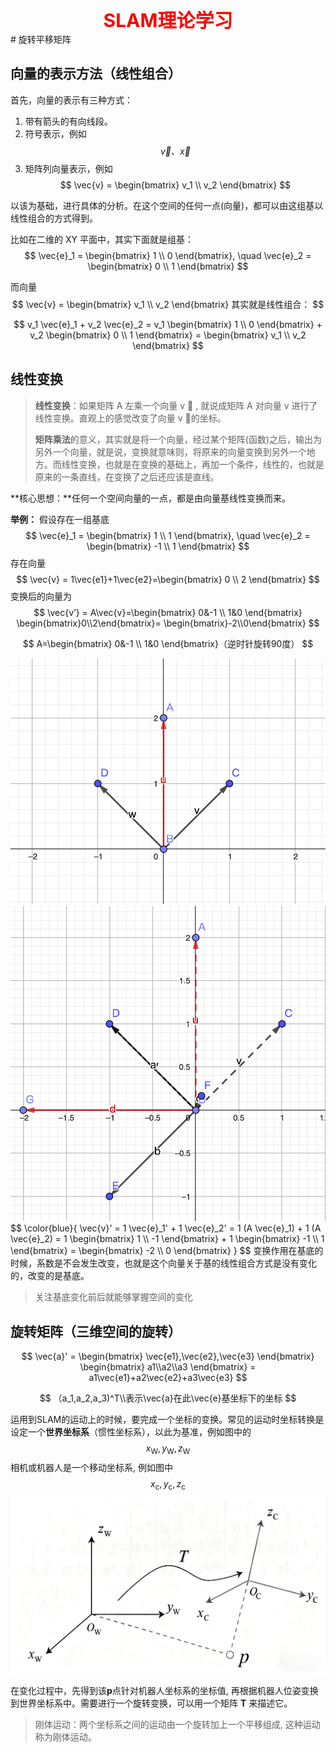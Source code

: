 <div style="text-align: center;">
  <span style="color:red; font-weight: bold; font-size:30px">SLAM理论学习</span>
</div>
# 旋转平移矩阵

## 向量的表示方法（线性组合）

首先，向量的表示有三种方式：  
1. 带有箭头的有向线段。  
2. 符号表示，例如
   $$
   \vec{v}、\vec{x}
   $$
3. 矩阵列向量表示，例如  
$$
\vec{v} = \begin{bmatrix} v_1 \\ v_2 \end{bmatrix}
$$

以该为基础，进行具体的分析。在这个空间的任何一点(向量)，都可以由这组基以线性组合的方式得到。  

比如在二维的 XY 平面中，其实下面就是组基：  
$$
\vec{e}_1 = \begin{bmatrix} 1 \\ 0 \end{bmatrix}, \quad
\vec{e}_2 = \begin{bmatrix} 0 \\ 1 \end{bmatrix}
$$

而向量
$$
\vec{v} = \begin{bmatrix} v_1 \\ v_2 \end{bmatrix}
其实就是线性组合：
$$

$$
v_1 \vec{e}_1 + v_2 \vec{e}_2 = 
v_1 \begin{bmatrix} 1 \\ 0 \end{bmatrix} + 
v_2 \begin{bmatrix} 0 \\ 1 \end{bmatrix} = 
\begin{bmatrix} v_1 \\ v_2 \end{bmatrix}
$$

## 线性变换

> **线性变换**：如果矩阵 A 左乘一个向量 v ⃗  , 就说成矩阵 A 对向量 v 
>  进行了线性变换。直观上的感觉改变了向量 v ⃗的坐标。
>
> **矩阵乘法**的意义，其实就是将一个向量，经过某个矩阵(函数)之后，输出为另外一个向量，就是说，变换就意味则，将原来的向量变换到另外一个地方。而线性变换，也就是在变换的基础上，再加一个条件，线性的，也就是原来的一条直线，在变换了之后还应该是直线。

**核心思想：**任何一个空间向量的一点，都是由向量基线性变换而来。

**举例：**  假设存在一组基底
$$
\vec{e}_1 = \begin{bmatrix} 1 \\ 1 \end{bmatrix}, \quad
\vec{e}_2 = \begin{bmatrix} -1 \\ 1 \end{bmatrix}
$$
存在向量
$$
\vec{v} = 1\vec{e1}+1\vec{e2}=\begin{bmatrix} 0 \\ 2 \end{bmatrix}
$$
变换后的向量为
$$
\vec{v’} = A\vec{v}=\begin{bmatrix} 0&-1 \\ 1&0 \end{bmatrix} \begin{bmatrix}0\\2\end{bmatrix}= \begin{bmatrix}-2\\0\end{bmatrix}
$$

$$
A=\begin{bmatrix} 0&-1 \\ 1&0 \end{bmatrix}（逆时针旋转90度）
$$

<img src="img/001.png">

<img src="img/002.png">
$$
\color{blue}{
\vec{v}' 
= 1 \vec{e}_1' + 1 \vec{e}_2' 
= 1 (A \vec{e}_1) + 1 (A \vec{e}_2) 
= 1 \begin{bmatrix} 1 \\ -1 \end{bmatrix} 
+ 1 \begin{bmatrix} -1 \\ 1 \end{bmatrix} 
= \begin{bmatrix} -2 \\ 0 \end{bmatrix}
}
$$
变换作用在基底的时候，系数是不会发生改变，也就是这个向量关于基的线性组合方式是没有变化的，改变的是基底。

> 关注基底变化前后就能够掌握空间的变化

## 旋转矩阵（三维空间的旋转）

$$
\vec{a}' 
=  \begin{bmatrix} \vec{e1},\vec{e2},\vec{e3} \end{bmatrix}  \begin{bmatrix} a1\\a2\\a3 \end{bmatrix}
= a1\vec{e1}+a2\vec{e2}+a3\vec{e3}
$$

$$
（a_1,a_2,a_3)^T\\表示\vec{a}在此\vec{e}基坐标下的坐标
$$

运用到SLAM的运动上的时候，要完成一个坐标的变换。常见的运动时坐标转换是设定一个**世界坐标系**（惯性坐标系），以此为基准，例如图中的
$$
x_{\text{W}}, y_{\text{W}}, z_{\text{W}}
$$
 相机或机器人是一个移动坐标系, 例如图中 
$$
x_{\text{c}}, y_{\text{c}}, z_{\text{c}}
$$
<img src="img/003.png">

在变化过程中，先得到该**p**点针对机器人坐标系的坐标值, 再根据机器人位姿变换到世界坐标系中。需要进行一个旋转变换，可以用一个矩阵 **T** 来描述它。

> 刚体运动：两个坐标系之间的运动由一个旋转加上一个平移组成, 这种运动称为刚体运动。
